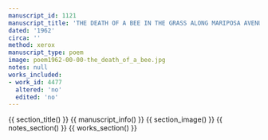 ```yaml
---
manuscript_id: 1121
manuscript_title: 'THE DEATH OF A BEE IN THE GRASS ALONG MARIPOSA AVENUE:'
dated: '1962'
circa: ''
method: xerox
manuscript_type: poem
image: poem1962-00-00-the_death_of_a_bee.jpg
notes: null
works_included:
- work_id: 4477
  altered: 'no'
  edited: 'no'
---
```


{{ section_title() }}
{{ manuscript_info() }}
{{ section_image() }}
{{ notes_section() }}
{{ works_section() }}
